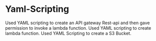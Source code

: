 # Yaml-Scripting

Used YAML scripting to create an API gateway Rest-api and then gave permission to invoke a lambda function. 
Used YAML scripting to create lambda function.
Used YAML Scripting to create a S3 Bucket.
